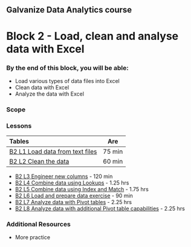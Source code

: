 ## Galvanize Data Analytics course
# Block 2 - Load, clean and analyse data with Excel

### By the end of this block, you will be able:

* Load various types of data files into Excel
* Clean data with Excel
* Analyze the data with Excel 

### Scope 


### Lessons
| Tables        | Are           |
| :------------- |:-------------:|
|[B2 L1 Load data from text files](B2_L1-Load_data_from_text_files.md) | 75 min|
|[B2 L2 Clean the data](B2_L2-Clean_the_data.md)| 60 min|

* [B2 L3 Engineer new columns](B2_L3-Engineer_new_columns.md) -     120 min <br>
* [B2 L4 Combine data using Lookups](B2_L4-Combine_data_using_Lookups.md) -     1.25 hrs <br>
* [B2 L5 Combine data using Index and Match](B2_L5-Combine_data_using_Index_Match.md) -     1.75 hrs <br>
* [B2 L6 Load and prepare data exercise](B2_L6-Load_prepare_data_exercise.md) -     90 min <br>
* [B2 L7 Analyze data with Pivot tables](B2_L7-Analyze_data_with_pivot_tables.md) -     2.25 hrs <br>
* [B2 L8 Analyze data with additional Pivot table capabilities](B2_L8-Additional_Pivot_capabilities.md) -     2.25 hrs <br>

### Additional Resources

* More practice
